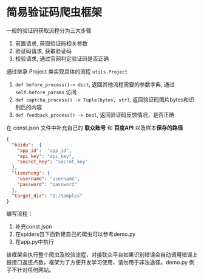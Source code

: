 # 简易验证码爬虫框架

一般的验证码获取流程分为三大步骤

1. 前置请求, 获取验证码相关参数
2. 验证码请求, 获取验证码
3. 校验请求, 通过官网判定验证码是否正确

通过继承 Project 类实现具体的流程 ```utils.Project```

1. ```def before_process()-> dict```, 返回其他流程需要的参数字典, 通过 ```self.before_params``` 访问
2. ```def captcha_process() -> Tuple[bytes, str]```, 返回验证码图片bytes和识别后的内容
3. ```def feedback_process() -> bool```, 返回验证码反馈情况，是否正确


在 const.json 文件中补充自己的 **联众账号** 和 **百度API** 以及样本**保存的路径**
```json
{
  "baidu":  {
    "app_id":  "app_id",
    "api_key": "api_key",
    "secret_key": "secret_key"
  },
  "lianzhong": {
    "username": "username",
    "password": "password"
  },
  "target_dir": "D:/Samples"
}
```

编写流程：

1. 补充const.json
2.  在spiders包下面新建自己的爬虫可以参考demo.py
3.  在app.py中执行



该框架会执行整个爬虫及校验流程，对接联众平台如果识别错误会自动调用错误上报接口返还点数，框架为了方便开发学习使用，请勿用于非法途径。demo.py 例子不针对任何网站。